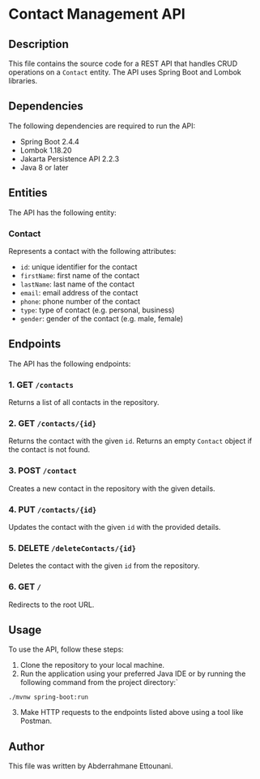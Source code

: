 # Contact Management API

## Description

This file contains the source code for a REST API that handles CRUD operations on a `Contact` entity. The API uses Spring Boot and Lombok libraries.

## Dependencies

The following dependencies are required to run the API:

- Spring Boot 2.4.4
- Lombok 1.18.20
- Jakarta Persistence API 2.2.3
- Java 8 or later

## Entities

The API has the following entity:

### Contact

Represents a contact with the following attributes:

- `id`: unique identifier for the contact
- `firstName`: first name of the contact
- `lastName`: last name of the contact
- `email`: email address of the contact
- `phone`: phone number of the contact
- `type`: type of contact (e.g. personal, business)
- `gender`: gender of the contact (e.g. male, female)

## Endpoints

The API has the following endpoints:

### 1. GET `/contacts`

Returns a list of all contacts in the repository.

### 2. GET `/contacts/{id}`

Returns the contact with the given `id`. Returns an empty `Contact` object if the contact is not found.

### 3. POST `/contact`

Creates a new contact in the repository with the given details.

### 4. PUT `/contacts/{id}`

Updates the contact with the given `id` with the provided details.

### 5. DELETE `/deleteContacts/{id}`

Deletes the contact with the given `id` from the repository.

### 6. GET `/`

Redirects to the root URL.

## Usage

To use the API, follow these steps:

1. Clone the repository to your local machine.
2. Run the application using your preferred Java IDE or by running the following command from the project directory:`

```
./mvnw spring-boot:run

```

3. Make HTTP requests to the endpoints listed above using a tool like Postman.

## Author

This file was written by Abderrahmane Ettounani.
